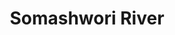---
title: "Somashwori River"
title_bn: "সোমেশ্বরী নদী"
description: "The river originated from the Garo Mountain of Meghalaya. It headed towards the east after flowing through Durgapur, Netrokona. It falls into the Baluya River situated in Jamalgonj of Sunamgonj district after reaching Dhormoshala and flowing southwards. The length of this river is 113km. Its width is 800m and its depth is 8m. The area of its basin is 1197 sq.km."
---